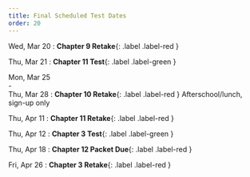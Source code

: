 ```yaml
---
title: Final Scheduled Test Dates
order: 20
---
```


Wed, Mar 20
: **Chapter 9 Retake**{: .label .label-red }

Thu, Mar 21
: **Chapter 11 Test**{: .label .label-green }

Mon, Mar 25 <br>-<br> Thu, Mar 28
: **Chapter 10 Retake**{: .label .label-red } Afterschool/lunch, sign-up only

Thu, Apr 11
: **Chapter 11 Retake**{: .label .label-red }

Thu, Apr 12
: **Chapter 3 Test**{: .label .label-green }

Thu, Apr 18
: **Chapter 12 Packet Due**{: .label .label-red }

Fri, Apr 26
: **Chapter 3 Retake**{: .label .label-red }
